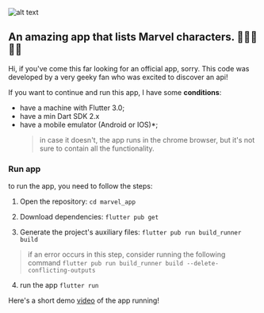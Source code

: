  ![alt text](https://upload.wikimedia.org/wikipedia/commons/thumb/b/b9/Marvel_Logo.svg/2560px-Marvel_Logo.svg.png)
## An amazing app that lists Marvel characters. 🦸🏻‍♂️🦹🏽

Hi, if you've come this far looking for an official app, sorry. This code was developed by a very geeky fan who was excited to discover an api!

If  you want to continue and run this app, I have some **conditions**:

- have a machine with Flutter 3.0;
- have a min Dart SDK 2.x
- have a mobile emulator (Android or IOS)*;
   > in case it doesn't, the app runs in the chrome browser, but it's not sure to contain all the functionality. 

### Run app

to run the app, you need to follow the steps:

1. Open the repository: 
```cd marvel_app```

2. Download dependencies:
``` flutter pub get ```

3. Generate the project's auxiliary files:
``` flutter pub run build_runner build ```

> if an error occurs in this step, consider running the following command ```flutter pub run build_runner build --delete-conflicting-outputs```

4. run the app
```flutter run ```



Here's a short demo [video](https://youtu.be/muihAVLPGtU) of the app running!
